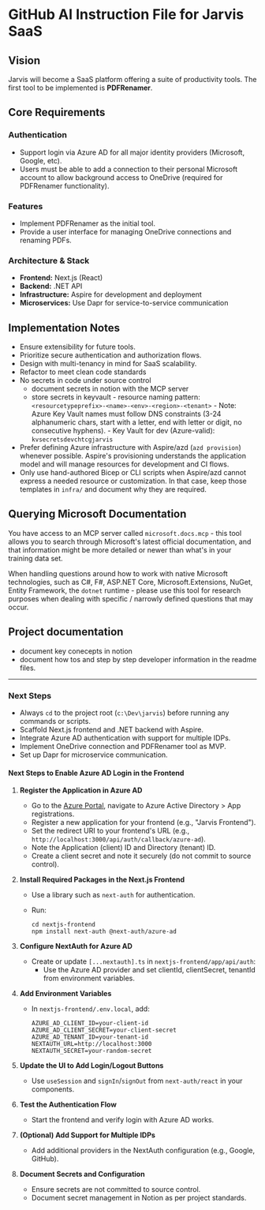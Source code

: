 # GitHub AI Instruction File for Jarvis SaaS

## Vision

Jarvis will become a SaaS platform offering a suite of productivity tools. The first tool to be implemented is **PDFRenamer**.

## Core Requirements

### Authentication

- Support login via Azure AD for all major identity providers (Microsoft, Google, etc).
- Users must be able to add a connection to their personal Microsoft account to allow background access to OneDrive (required for PDFRenamer functionality).

### Features

- Implement PDFRenamer as the initial tool.
- Provide a user interface for managing OneDrive connections and renaming PDFs.

### Architecture & Stack

- **Frontend:** Next.js (React)
- **Backend:** .NET API
- **Infrastructure:** Aspire for development and deployment
- **Microservices:** Use Dapr for service-to-service communication

## Implementation Notes

- Ensure extensibility for future tools.
- Prioritize secure authentication and authorization flows.
- Design with multi-tenancy in mind for SaaS scalability.
- Refactor to meet clean code standards
- No secrets in code under source control
  - document secrets in notion with the MCP server
  - store secrets in keyvault
        - resource naming pattern: `<resourcetypeprefix>-<name>-<env>-<region>-<tenant>`
            - Note: Azure Key Vault names must follow DNS constraints (3-24 alphanumeric chars, start with a letter, end with letter or digit, no consecutive hyphens).
            - Key Vault for dev (Azure-valid): `kvsecretsdevchtcgjarvis`
- Prefer defining Azure infrastructure with Aspire/azd (`azd provision`) whenever possible. Aspire's provisioning understands the application model and will manage resources for development and CI flows.
- Only use hand-authored Bicep or CLI scripts when Aspire/azd cannot express a needed resource or customization. In that case, keep those templates in `infra/` and document why they are required.

## Querying Microsoft Documentation

You have access to an MCP server called `microsoft.docs.mcp` - this tool allows you to search through Microsoft's latest official documentation, and that information might be more detailed or newer than what's in your training data set.

When handling questions around how to work with native Microsoft technologies, such as C#, F#, ASP.NET Core, Microsoft.Extensions, NuGet, Entity Framework, the `dotnet` runtime - please use this tool for research purposes when dealing with specific / narrowly defined questions that may occur.

## Project documentation

- document key conecepts in notion
- document how tos and step by step developer information in the readme files.

---

### Next Steps

- Always `cd` to the project root (`c:\Dev\jarvis`) before running any commands or scripts.
- Scaffold Next.js frontend and .NET backend with Aspire.
- Integrate Azure AD authentication with support for multiple IDPs.
- Implement OneDrive connection and PDFRenamer tool as MVP.
- Set up Dapr for microservice communication.

#### Next Steps to Enable Azure AD Login in the Frontend

1. **Register the Application in Azure AD**
    - Go to the [Azure Portal](https://portal.azure.com/), navigate to Azure Active Directory > App registrations.
    - Register a new application for your frontend (e.g., "Jarvis Frontend").
    - Set the redirect URI to your frontend's URL (e.g., `http://localhost:3000/api/auth/callback/azure-ad`).
    - Note the Application (client) ID and Directory (tenant) ID.
    - Create a client secret and note it securely (do not commit to source control).

2. **Install Required Packages in the Next.js Frontend**
    - Use a library such as `next-auth` for authentication.
    - Run:

      ```pwsh
      cd nextjs-frontend
      npm install next-auth @next-auth/azure-ad
      ```

3. **Configure NextAuth for Azure AD**
    - Create or update `[...nextauth].ts` in `nextjs-frontend/app/api/auth`:
      - Use the Azure AD provider and set clientId, clientSecret, tenantId from environment variables.

4. **Add Environment Variables**
    - In `nextjs-frontend/.env.local`, add:

      ```env
      AZURE_AD_CLIENT_ID=your-client-id
      AZURE_AD_CLIENT_SECRET=your-client-secret
      AZURE_AD_TENANT_ID=your-tenant-id
      NEXTAUTH_URL=http://localhost:3000
      NEXTAUTH_SECRET=your-random-secret
      ```

5. **Update the UI to Add Login/Logout Buttons**
    - Use `useSession` and `signIn`/`signOut` from `next-auth/react` in your components.

6. **Test the Authentication Flow**
    - Start the frontend and verify login with Azure AD works.

7. **(Optional) Add Support for Multiple IDPs**
    - Add additional providers in the NextAuth configuration (e.g., Google, GitHub).

8. **Document Secrets and Configuration**
    - Ensure secrets are not committed to source control.
    - Document secret management in Notion as per project standards.
